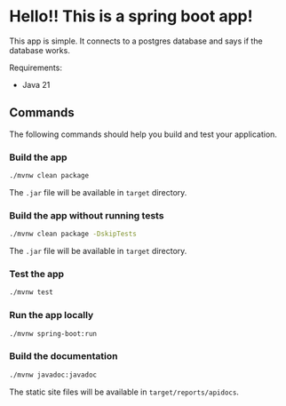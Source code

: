 # Hello!! This is a spring boot app!

This app is simple. It connects to a postgres database and says if the database works.

Requirements:
- Java 21

## Commands
The following commands should help you build and test your application.
### Build the app
```bash
./mvnw clean package
```

The `.jar` file will be available in `target` directory. 

### Build the app without running tests
```bash
./mvnw clean package -DskipTests
```

The `.jar` file will be available in `target` directory.


### Test the app
```bash
./mvnw test
```

### Run the app locally
```bash
./mvnw spring-boot:run
```

### Build the documentation
```bash
./mvnw javadoc:javadoc
```

The static site files will be available in `target/reports/apidocs`.

